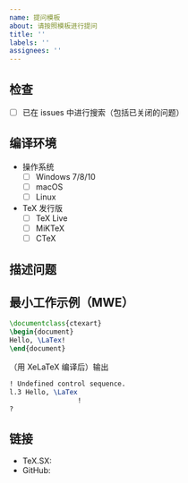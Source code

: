 ```yaml
---
name: 提问模板
about: 请按照模板进行提问
title: ''
labels: ''
assignees: ''
---
```


## 检查

- [ ] 已在 issues 中进行搜索（包括已关闭的问题）

## 编译环境

- 操作系统
    - [ ] Windows 7/8/10
    - [ ] macOS
    - [ ] Linux

- TeX 发行版
    - [ ] TeX Live <!-- 年份 -->
    - [ ] MiKTeX <!-- 版本号 -->
    - [ ] CTeX

## 描述问题

<!--
请在此处描述清楚您所遇到的问题：

    1. 描述出现的情况
    2. 给出复现步骤
    3. 给出您解决问题所进行的尝试
-->

## 最小工作示例（MWE）

<!--
请在此处填写最小工作示例，要求：

    1. 完整：要使大家都可以编译通过，而不需要添加额外的代码；不可以只有片段
    2. 最小：不包含与问题无关的内容，尤其是不要把整个导言区都贴过来
    3. 工作：要反映出您所描述的问题

下面是一个范例，请提问时修改为自己的代码：
-->

```latex
\documentclass{ctexart}
\begin{document}
Hello, \LaTex!
\end{document}
```

（用 XeLaTeX 编译后）输出
```latex
! Undefined control sequence.
l.3 Hello, \LaTex
                 !
? 
```

## 链接

<!-- 请在此处填写相关链接（如果有的话） -->

- TeX.SX:
- GitHub:
